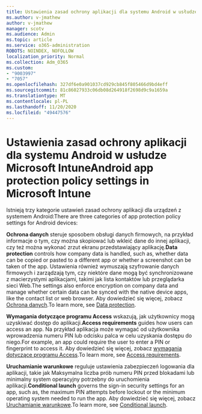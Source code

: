 ```yaml
---
title: Ustawienia zasad ochrony aplikacji dla systemu Android w usłudze Microsoft Intune
ms.author: v-jmathew
author: v-jmathew
manager: scotv
ms.audience: Admin
ms.topic: article
ms.service: o365-administration
ROBOTS: NOINDEX, NOFOLLOW
localization_priority: Normal
ms.collection: Adm_O365
ms.custom:
- "9003997"
- "7057"
ms.openlocfilehash: 327df6e0a901037cd929cb845f805466d9bd4eff
ms.sourcegitcommit: 81c86027933c06db08d264918f2698d9c9a1659a
ms.translationtype: MT
ms.contentlocale: pl-PL
ms.lasthandoff: 11/20/2020
ms.locfileid: "49447576"
---
```

# <a name="android-app-protection-policy-settings-in-microsoft-intune"></a><span data-ttu-id="9c778-102">Ustawienia zasad ochrony aplikacji dla systemu Android w usłudze Microsoft Intune</span><span class="sxs-lookup"><span data-stu-id="9c778-102">Android app protection policy settings in Microsoft Intune</span></span>

<span data-ttu-id="9c778-103">Istnieją trzy kategorie ustawień zasad ochrony aplikacji dla urządzeń z systemem Android:</span><span class="sxs-lookup"><span data-stu-id="9c778-103">There are three categories of app protection policy settings for Android devices:</span></span>

<span data-ttu-id="9c778-104">**Ochrona danych** steruje sposobem obsługi danych firmowych, na przykład informacje o tym, czy można skopiować lub wkleić dane do innej aplikacji, czy też można wykonać zrzut ekranu przedstawiający aplikację.</span><span class="sxs-lookup"><span data-stu-id="9c778-104">**Data protection** controls how company data is handled, such as, whether data can be copied or pasted to a different app or whether a screenshot can be taken of the app.</span></span> <span data-ttu-id="9c778-105">Ustawienia również wymuszają szyfrowanie danych firmowych i zarządzają tym, czy niektóre dane mogą być synchronizowane z macierzystymi aplikacjami, takimi jak lista kontaktów lub przeglądarka sieci Web.</span><span class="sxs-lookup"><span data-stu-id="9c778-105">The settings also enforce encryption on company data and manage whether certain data can be synced with the native device apps, like the contact list or web browser.</span></span> <span data-ttu-id="9c778-106">Aby dowiedzieć się więcej, zobacz [Ochrona danych](https://go.microsoft.com/fwlink/?linkid=2135259).</span><span class="sxs-lookup"><span data-stu-id="9c778-106">To learn more, see [Data protection](https://go.microsoft.com/fwlink/?linkid=2135259).</span></span>

<span data-ttu-id="9c778-107">**Wymagania dotyczące programu Access** wskazują, jak użytkownicy mogą uzyskiwać dostęp do aplikacji.</span><span class="sxs-lookup"><span data-stu-id="9c778-107">**Access requirements** guides how users can access an app.</span></span> <span data-ttu-id="9c778-108">Na przykład aplikacja może wymagać od użytkownika wprowadzenia numeru PIN lub odcisku palca w celu uzyskania dostępu do niego.</span><span class="sxs-lookup"><span data-stu-id="9c778-108">For example, an app could require the user to enter a PIN or fingerprint to access it.</span></span> <span data-ttu-id="9c778-109">Aby dowiedzieć się więcej, zobacz [wymagania dotyczące programu Access](https://go.microsoft.com/fwlink/?linkid=2135260).</span><span class="sxs-lookup"><span data-stu-id="9c778-109">To learn more, see [Access requirements](https://go.microsoft.com/fwlink/?linkid=2135260).</span></span>

<span data-ttu-id="9c778-110">**Uruchamianie warunkowe** reguluje ustawienia zabezpieczeń logowania dla aplikacji, takie jak Maksymalna liczba prób numeru PIN przed blokadami lub minimalny system operacyjny potrzebny do uruchomienia aplikacji.</span><span class="sxs-lookup"><span data-stu-id="9c778-110">**Conditional launch** governs the sign-in security settings for an app, such as, the maximum PIN attempts before lockout or the minimum operating system needed to run the app.</span></span> <span data-ttu-id="9c778-111">Aby dowiedzieć się więcej, zobacz [Uruchamianie warunkowe](https://go.microsoft.com/fwlink/?linkid=2135507).</span><span class="sxs-lookup"><span data-stu-id="9c778-111">To learn more, see [Conditional launch](https://go.microsoft.com/fwlink/?linkid=2135507).</span></span>
